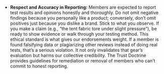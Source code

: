 - **Respect and Accuracy in Reporting:** Members are expected to report test results and opinions honestly and thoroughly. Do not omit negative findings because you personally like a product; conversely, don’t omit positives just because you dislike a brand. Stick to what you observe. If you make a claim (e.g., “the tent fabric tore under slight pressure”), be ready to show evidence or walk through your testing method. This ethical standard is what gives our endorsements weight. If a member is found falsifying data or plagiarizing other reviews instead of doing real tests, that’s a serious violation. It not only invalidates that gear’s evaluation but harms our collective credibility. The Trust Doctrine provides guidelines for remediation or removal of members who can’t commit to honest reporting.